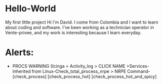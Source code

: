 # Hello-World
My first little project
Hi I'm David. I come from Colombia and I want to learn about coding and software. I've been working as a technician operator in Vente-privee, and my work is interesting because I learn everyday.

# Alerts:
- PROCS WARNING {Icinga > Activity_log > CLICK NAME >Services-Inherited from Linux-Check_total_process_nrpe > NRPE Command- [check_process]                                                                                                                    [check_process_hot]                                                                                                                            [check_process_hot_and_spicy] 



                                                                                                                                                  
